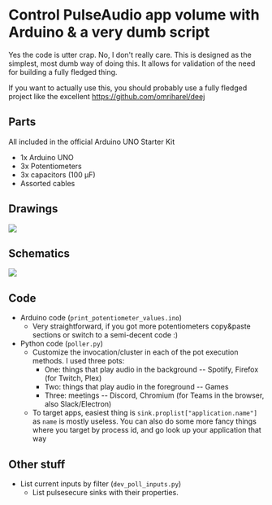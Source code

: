 # Control PulseAudio app volume with Arduino & a very dumb script

Yes the code is utter crap. No, I don't really care.
This is designed as the simplest, most dumb way of doing this. It allows for validation of the need for building a fully fledged thing.

If you want to actually use this, you should probably use a fully fledged project like the excellent https://github.com/omriharel/deej

## Parts
All included in the official Arduino UNO Starter Kit

- 1x Arduino UNO
- 3x Potentiometers
- 3x capacitors (100 μF)
- Assorted cables

## Drawings
![](https://gist.githubusercontent.com/marcolussetti/87fcdbd1edf1c4dd0673b2a1df2b7dd8/raw/e659a19eafd44a0aa08bae0d2e2d957d79caffbb/drawings.png?s=500)


## Schematics
![](https://gist.githubusercontent.com/marcolussetti/87fcdbd1edf1c4dd0673b2a1df2b7dd8/raw/e659a19eafd44a0aa08bae0d2e2d957d79caffbb/schematics.png?s=500)

## Code

- Arduino code (`print_potentiometer_values.ino`)
  - Very straightforward, if you got more potentiometers copy&paste sections or switch to a semi-decent code :)
- Python code (`poller.py`)
  - Customize the invocation/cluster in each of the pot execution methods. I used three pots:
    - One: things that play audio in the background -- Spotify, Firefox (for Twitch, Plex)
    - Two: things that play audio in the foreground -- Games
    - Three: meetings -- Discord, Chromium (for Teams in the browser, also Slack/Electron)
  - To target apps, easiest thing is `sink.proplist["application.name"]` as `name` is mostly useless. You can also do some more fancy things where you target by process id, and go look up your application that way

## Other stuff

- List current inputs by filter (`dev_poll_inputs.py`)
  - List pulsesecure sinks with their properties.